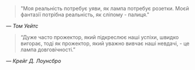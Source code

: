 > "Моя реальність потребує уяви, як лампа потребує розетки. Моєй фантазії потрібна реальність, як сліпому - палиця."

― _Том Уейтс_


> “Дуже часто прожектор, який підкреслює наші успіхи, швидко вигорає, тоді як прожектор, який уважно вивчає наші невдачі, - це лампа довговічності.”

― _Крейг Д. Лоунсбро_
